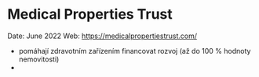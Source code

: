 # Medical Properties Trust
Date: June 2022
Web: https://medicalpropertiestrust.com/

- pomáhají zdravotním zařízením financovat rozvoj (až do 100 % hodnoty nemovitosti)
- 